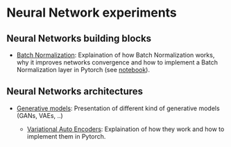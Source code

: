 # Neural Network experiments

## Neural Networks building blocks

- [Batch Normalization](batch_normalization/): Explaination of how Batch Normalization works, why it improves networks convergence and how to implement a Batch Normalization layer in Pytorch (see [notebook](batch_normalization/batch_normalization.ipynb)).

## Neural Networks architectures

- [Generative models](generative_models/): Presentation of different kind of generative models (GANs, VAEs, ..)

  - [Variational Auto Encoders](generative_models/variational_auto_encoders/): Explaination of how they work and how to implement them in Pytorch.


